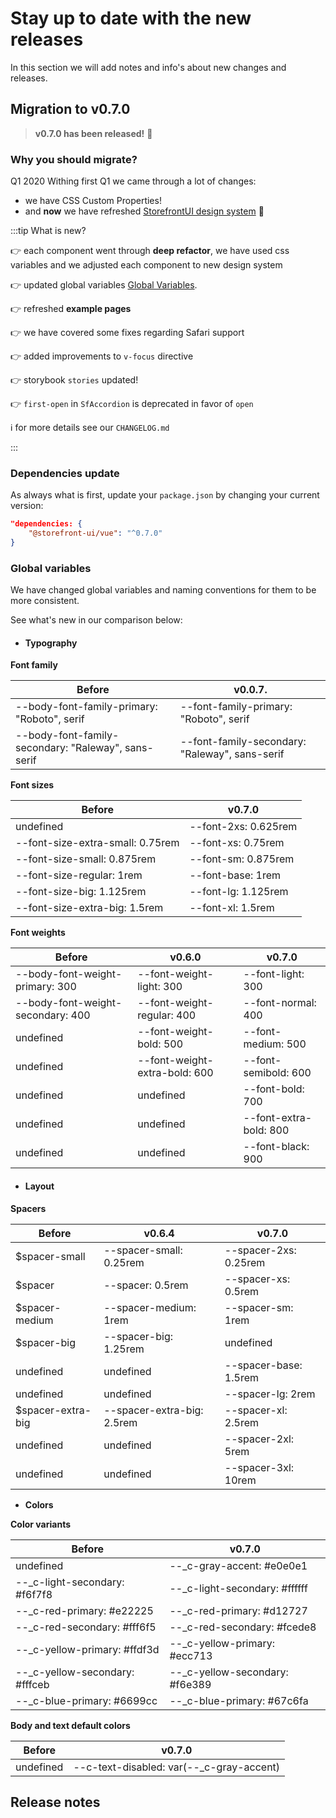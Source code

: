 # Stay up to date with the new releases

In this section we will add notes and info's about new changes and releases.


## Migration to v0.7.0

> **v0.7.0 has been released!** :tada:

### **Why you should migrate?**

Q1 2020
Withing first Q1 we came through a lot of changes:
- we have CSS Custom Properties! 
- and **now** we have refreshed [StorefrontUI design system](http://bit.ly/storefront-ui-design-system) :tada:


:::tip What is new?

:point_right: each component went through **deep refactor**, we have used css variables and we adjusted each component to new design system

:point_right: updated global variables [Global Variables](migration-guide.md#global-variables).

:point_right: refreshed **example pages**

:point_right: we have covered some fixes regarding Safari support

:point_right: added improvements to `v-focus` directive

:point_right: storybook `stories` updated!

:point_right: `first-open` in `SfAccordion` is deprecated in favor of `open`

:information_source: for more details see our `CHANGELOG.md`

:::

### Dependencies update

As always what is first, update your `package.json` by changing your current version:

```json
"dependencies: {
    "@storefront-ui/vue": "^0.7.0"
}
```

### Global variables
We have changed global variables and naming conventions for them to be more consistent.

See what's new in our comparison below: 

- #### **Typography**

**Font family**

Before | v0.0.7.
------------ | -------------
--body-font-family-primary: "Roboto", serif |   --font-family-primary: "Roboto", serif
--body-font-family-secondary: "Raleway", sans-serif |   --font-family-secondary: "Raleway", sans-serif


**Font sizes**

Before | v0.7.0
------------ | -------------
undefined | --font-2xs: 0.625rem
--font-size-extra-small: 0.75rem | --font-xs: 0.75rem
--font-size-small: 0.875rem | --font-sm: 0.875rem
--font-size-regular: 1rem | --font-base: 1rem
--font-size-big: 1.125rem | --font-lg: 1.125rem
--font-size-extra-big: 1.5rem | --font-xl: 1.5rem


**Font weights**

Before | v0.6.0 | v0.7.0
------------ | ------------ | -------------
--body-font-weight-primary: 300 | --font-weight-light: 300 | --font-light: 300
--body-font-weight-secondary: 400 | --font-weight-regular: 400 | --font-normal: 400
undefined | --font-weight-bold: 500 | --font-medium: 500
undefined | --font-weight-extra-bold: 600 | --font-semibold: 600
undefined | undefined | --font-bold: 700
undefined | undefined | --font-extra-bold: 800
undefined | undefined | --font-black: 900

- #### **Layout**

**Spacers**

Before | v0.6.4 | v0.7.0
------------ | ------------ | -------------
 $spacer-small | --spacer-small: 0.25rem | --spacer-2xs: 0.25rem
 $spacer | --spacer: 0.5rem | --spacer-xs: 0.5rem
 $spacer-medium | --spacer-medium: 1rem | --spacer-sm: 1rem
 $spacer-big | --spacer-big: 1.25rem | undefined
  undefined | undefined | --spacer-base: 1.5rem
  undefined | undefined | --spacer-lg: 2rem
 $spacer-extra-big | --spacer-extra-big: 2.5rem | --spacer-xl: 2.5rem
  undefined | undefined | --spacer-2xl: 5rem
  undefined | undefined | --spacer-3xl: 10rem

- **Colors**

**Color variants**

Before | v0.7.0
------------ | ------------
undefined | --_c-gray-accent: #e0e0e1
--_c-light-secondary: #f6f7f8 |  --_c-light-secondary: #ffffff
--_c-red-primary: #e22225 | --_c-red-primary: #d12727
--_c-red-secondary: #fff6f5 | --_c-red-secondary: #fcede8
--_c-yellow-primary: #ffdf3d | --_c-yellow-primary: #ecc713
--_c-yellow-secondary: #fffceb | --_c-yellow-secondary: #f6e389
--_c-blue-primary: #6699cc | --_c-blue-primary: #67c6fa

**Body and text default colors**

Before | v0.7.0
------------ | ------------
undefined | --c-text-disabled: var(--_c-gray-accent)


## Release notes
